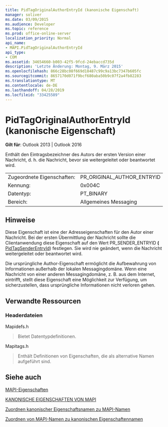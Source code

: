 ```yaml
---
title: PidTagOriginalAuthorEntryId (kanonische Eigenschaft)
manager: soliver
ms.date: 03/09/2015
ms.audience: Developer
ms.topic: reference
ms.prod: office-online-server
localization_priority: Normal
api_name:
- MAPI.PidTagOriginalAuthorEntryId
api_type:
- COM
ms.assetid: 34654660-b003-42f5-9fcd-24ebaccd735d
description: 'Letzte Änderung: Montag, 9. März 2015'
ms.openlocfilehash: 866c28bc08f669d18487c99c9a13bc7347b605fc
ms.sourcegitcommit: 8657170d071f9bcf680aba50b9c07f2a4fb82283
ms.translationtype: MT
ms.contentlocale: de-DE
ms.lasthandoff: 04/28/2019
ms.locfileid: "33425589"
---
```

# <a name="pidtagoriginalauthorentryid-canonical-property"></a>PidTagOriginalAuthorEntryId (kanonische Eigenschaft)

  
  
**Gilt für**: Outlook 2013 | Outlook 2016 
  
Enthält den Eintragsbezeichner des Autors der ersten Version einer Nachricht, d. h. die Nachricht, bevor sie weitergeleitet oder beantwortet wird.
  
|||
|:-----|:-----|
|Zugeordnete Eigenschaften:  <br/> |PR_ORIGINAL_AUTHOR_ENTRYID  <br/> |
|Kennung:  <br/> |0x004C  <br/> |
|Datentyp:  <br/> |PT_BINARY  <br/> |
|Bereich:  <br/> |Allgemeines Messaging  <br/> |
   
## <a name="remarks"></a>Hinweise

Diese Eigenschaft ist eine der Adresseigenschaften für den Autor einer Nachricht. Bei der ersten Übermittlung der Nachricht sollte die Clientanwendung diese Eigenschaft auf den Wert PR_SENDER_ENTRYID **(** [PidTagSenderEntryId](pidtagsenderentryid-canonical-property.md)) festlegen. Sie wird nie geändert, wenn die Nachricht weitergeleitet oder beantwortet wird. 
  
Die ursprüngliche Author-Eigenschaft ermöglicht die Aufbewahrung von Informationen außerhalb der lokalen Messagingdomäne. Wenn eine Nachricht von einer anderen Messagingdomäne, z. B. aus dem Internet, eintrifft, stellt diese Eigenschaft eine Möglichkeit zur Verfügung, um sicherzustellen, dass ursprüngliche Informationen nicht verloren gehen.
  
## <a name="related-resources"></a>Verwandte Ressourcen

### <a name="header-files"></a>Headerdateien

Mapidefs.h
  
> Bietet Datentypdefinitionen.
    
Mapitags.h
  
> Enthält Definitionen von Eigenschaften, die als alternative Namen aufgeführt sind.
    
## <a name="see-also"></a>Siehe auch



[MAPI-Eigenschaften](mapi-properties.md)
  
[KANONISCHE EIGENSCHAFTEN VON MAPI](mapi-canonical-properties.md)
  
[Zuordnen kanonischer Eigenschaftsnamen zu MAPI-Namen](mapping-canonical-property-names-to-mapi-names.md)
  
[Zuordnen von MAPI-Namen zu kanonischen Eigenschaftennamen](mapping-mapi-names-to-canonical-property-names.md)

